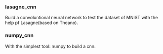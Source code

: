 ### lasagne_cnn   
Build a convoluntional neural network to test the dataset of MNIST with the help pf Lasagne(based on Theano).   

### numpy_cnn   
With the simplest tool: numpy to build a cnn.